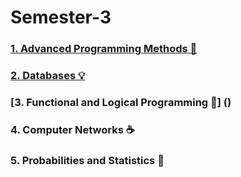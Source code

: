 # Semester-3
### [1. Advanced Programming Methods 🌸]()
### [2. Databases 💡]()
### [3. Functional and Logical Programming 🍕] ()
### 4. Computer Networks ☕
### 5. Probabilities and Statistics 📌
